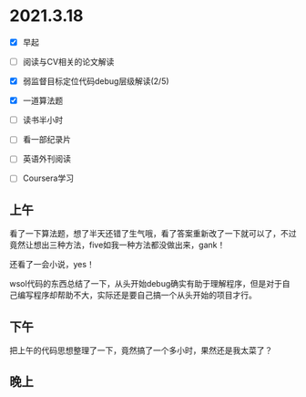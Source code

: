 # 2021.3.18

- [x] 早起
- [ ] 阅读与CV相关的论文解读
- [x] 弱监督目标定位代码debug层级解读(2/5)
- [x] 一道算法题
- [ ] 读书半小时
- [ ] 看一部纪录片
- [ ] 英语外刊阅读
- [ ] Coursera学习



## 上午

看了一下算法题，想了半天还错了生气哦，看了答案重新改了一下就可以了，不过竟然让想出三种方法，five如我一种方法都没做出来，gank！

还看了一会小说，yes！

wsol代码的东西总结了一下，从头开始debug确实有助于理解程序，但是对于自己编写程序却帮助不大，实际还是要自己搞一个从头开始的项目才行。

## 下午

把上午的代码思想整理了一下，竟然搞了一个多小时，果然还是我太菜了？







## 晚上



